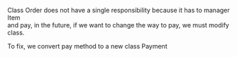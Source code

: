 Class Order does not have a single responsibility because it has to manager Item  
and pay, in the future, if we want to change the way to pay, we must modify class.

To fix, we convert pay method to a new class Payment
